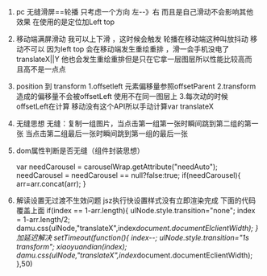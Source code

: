 1. pc 无缝滑屏==轮播 只考虑一个方向 左--》右
   而且是自己滑动不会影响其他效果
   在使用的是定位加Left top

2. 移动端满屏滑动 我可以上下滑 ，这时候会触发 轮播在移动端这种叫放抖动
   移动不可以  因为left top 会在移动端发生重绘重排 ，滑一会手机没电了
   translateX||Y  他也会发生重绘重排但是只在它拿一层图层所以性能比较高而且高不是一点点

3. position 到 transform
   1.offsetleft 元素偏移量参照offsetParent
   2.transform 造成的偏移量不会被offsetLeft 使用不在同一图层上
   3.每次动的时候 offsetLeft在计算 移动没有这个API所以手动计算var translateX

4. 无缝思想
   无缝：复制一组图片，当点击第一组第一张时瞬间跳到第二组的第一张
						      当点击第二组最后一张时瞬间跳到第一组的最后一张
5. dom属性判断是否无缝（组件封装思想）
   <div class="carousel-wrap" needAuto >
   var needCarousel = carouselWrap.getAttribute("needAuto");
					needCarousel = needCarousel == null?false:true;
					if(needCarousel){
						arr=arr.concat(arr);
	}

6. 解读设置无过渡不生效问题
  jsz执行快设置样式没有立即渲染完成  下面的代码覆盖上面
  if(index == 1-arr.length){
		ulNode.style.transition="none";
		index = 1-arr.length/2;
		damu.css(ulNode,"translateX",index*document.documentElclientWidth);
  }
  加延迟解决
  setTimeout(function(){
  	index--;
  	ulNode.style.transition="1s transform";
  	xiaoyuandian(index);
  	damu.css(ulNode,"translateX",index*document.documentEclientWidth);
  },50)
  					